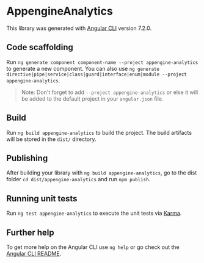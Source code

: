 # AppengineAnalytics

This library was generated with [Angular CLI](https://github.com/angular/angular-cli) version 7.2.0.

## Code scaffolding

Run `ng generate component component-name --project appengine-analytics` to generate a new component. You can also use `ng generate directive|pipe|service|class|guard|interface|enum|module --project appengine-analytics`.
> Note: Don't forget to add `--project appengine-analytics` or else it will be added to the default project in your `angular.json` file. 

## Build

Run `ng build appengine-analytics` to build the project. The build artifacts will be stored in the `dist/` directory.

## Publishing

After building your library with `ng build appengine-analytics`, go to the dist folder `cd dist/appengine-analytics` and run `npm publish`.

## Running unit tests

Run `ng test appengine-analytics` to execute the unit tests via [Karma](https://karma-runner.github.io).

## Further help

To get more help on the Angular CLI use `ng help` or go check out the [Angular CLI README](https://github.com/angular/angular-cli/blob/master/README.md).
